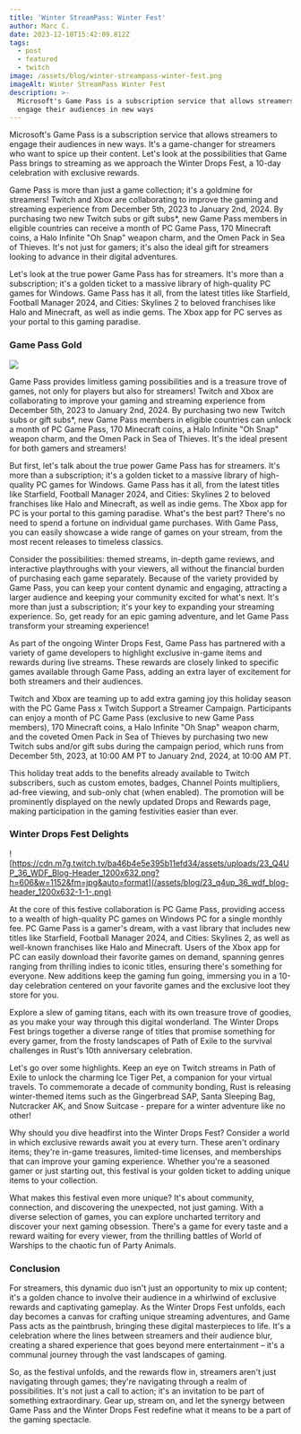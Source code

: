 ```yaml
---
title: 'Winter StreamPass: Winter Fest'
author: Marc C.
date: 2023-12-18T15:42:09.812Z
tags:
  - post
  - featured
  - twitch
image: /assets/blog/winter-streampass-winter-fest.png
imageAlt: Winter StreamPass Winter Fest
description: >-
  Microsoft's Game Pass is a subscription service that allows streamers to
  engage their audiences in new ways
---
```

Microsoft's Game Pass is a subscription service that allows streamers to engage their audiences in new ways. It's a game-changer for streamers who want to spice up their content. Let's look at the possibilities that Game Pass brings to streaming as we approach the Winter Drops Fest, a 10-day celebration with exclusive rewards.

Game Pass is more than just a game collection; it's a goldmine for streamers! Twitch and Xbox are collaborating to improve the gaming and streaming experience from December 5th, 2023 to January 2nd, 2024. By purchasing two new Twitch subs or gift subs*, new Game Pass members in eligible countries can receive a month of PC Game Pass, 170 Minecraft coins, a Halo Infinite "Oh Snap" weapon charm, and the Omen Pack in Sea of Thieves. It's not just for gamers; it's also the ideal gift for streamers looking to advance in their digital adventures.

Let's look at the true power Game Pass has for streamers. It's more than a subscription; it's a golden ticket to a massive library of high-quality PC games for Windows. Game Pass has it all, from the latest titles like Starfield, Football Manager 2024, and Cities: Skylines 2 to beloved franchises like Halo and Minecraft, as well as indie gems. The Xbox app for PC serves as your portal to this gaming paradise.

### Game Pass Gold

![](/assets/blog/gpg.png)

Game Pass provides limitless gaming possibilities and is a treasure trove of games, not only for players but also for streamers! Twitch and Xbox are collaborating to improve your gaming and streaming experience from December 5th, 2023 to January 2nd, 2024. By purchasing two new Twitch subs or gift subs*, new Game Pass members in eligible countries can unlock a month of PC Game Pass, 170 Minecraft coins, a Halo Infinite "Oh Snap" weapon charm, and the Omen Pack in Sea of Thieves. It's the ideal present for both gamers and streamers!

But first, let's talk about the true power Game Pass has for streamers. It's more than a subscription; it's a golden ticket to a massive library of high-quality PC games for Windows. Game Pass has it all, from the latest titles like Starfield, Football Manager 2024, and Cities: Skylines 2 to beloved franchises like Halo and Minecraft, as well as indie gems. The Xbox app for PC is your portal to this gaming paradise. What's the best part? There's no need to spend a fortune on individual game purchases. With Game Pass, you can easily showcase a wide range of games on your stream, from the most recent releases to timeless classics.

Consider the possibilities: themed streams, in-depth game reviews, and interactive playthroughs with your viewers, all without the financial burden of purchasing each game separately. Because of the variety provided by Game Pass, you can keep your content dynamic and engaging, attracting a larger audience and keeping your community excited for what's next. It's more than just a subscription; it's your key to expanding your streaming experience. So, get ready for an epic gaming adventure, and let Game Pass transform your streaming experience!

As part of the ongoing Winter Drops Fest, Game Pass has partnered with a variety of game developers to highlight exclusive in-game items and rewards during live streams. These rewards are closely linked to specific games available through Game Pass, adding an extra layer of excitement for both streamers and their audiences.

Twitch and Xbox are teaming up to add extra gaming joy this holiday season with the PC Game Pass x Twitch Support a Streamer Campaign. Participants can enjoy a month of PC Game Pass (exclusive to new Game Pass members), 170 Minecraft coins, a Halo Infinite "Oh Snap" weapon charm, and the coveted Omen Pack in Sea of Thieves by purchasing two new Twitch subs and/or gift subs during the campaign period, which runs from December 5th, 2023, at 10:00 AM PT to January 2nd, 2024, at 10:00 AM PT.

This holiday treat adds to the benefits already available to Twitch subscribers, such as custom emotes, badges, Channel Points multipliers, ad-free viewing, and sub-only chat (when enabled). The promotion will be prominently displayed on the newly updated Drops and Rewards page, making participation in the gaming festivities easier than ever.

### Winter Drops Fest Delights

![https://cdn.m7g.twitch.tv/ba46b4e5e395b11efd34/assets/uploads/23_Q4UP_36_WDF_Blog-Header_1200x632.png?h=606&w=1152&fm=jpg&auto=format](/assets/blog/23_q4up_36_wdf_blog-header_1200x632-1-1-.png)

At the core of this festive collaboration is PC Game Pass, providing access to a wealth of high-quality PC games on Windows PC for a single monthly fee. PC Game Pass is a gamer's dream, with a vast library that includes new titles like Starfield, Football Manager 2024, and Cities: Skylines 2, as well as well-known franchises like Halo and Minecraft. Users of the Xbox app for PC can easily download their favorite games on demand, spanning genres ranging from thrilling indies to iconic titles, ensuring there's something for everyone. New additions keep the gaming fun going, immersing you in a 10-day celebration centered on your favorite games and the exclusive loot they store for you. 

Explore a slew of gaming titans, each with its own treasure trove of goodies, as you make your way through this digital wonderland. The Winter Drops Fest brings together a diverse range of titles that promise something for every gamer, from the frosty landscapes of Path of Exile to the survival challenges in Rust's 10th anniversary celebration.

Let's go over some highlights. Keep an eye on Twitch streams in Path of Exile to unlock the charming Ice Tiger Pet, a companion for your virtual travels. To commemorate a decade of community bonding, Rust is releasing winter-themed items such as the Gingerbread SAP, Santa Sleeping Bag, Nutcracker AK, and Snow Suitcase - prepare for a winter adventure like no other!

Why should you dive headfirst into the Winter Drops Fest? Consider a world in which exclusive rewards await you at every turn. These aren't ordinary items; they're in-game treasures, limited-time licenses, and memberships that can improve your gaming experience. Whether you're a seasoned gamer or just starting out, this festival is your golden ticket to adding unique items to your collection.

What makes this festival even more unique? It's about community, connection, and discovering the unexpected, not just gaming. With a diverse selection of games, you can explore uncharted territory and discover your next gaming obsession. There's a game for every taste and a reward waiting for every viewer, from the thrilling battles of World of Warships to the chaotic fun of Party Animals.

### Conclusion

For streamers, this dynamic duo isn't just an opportunity to mix up content; it's a golden chance to involve their audience in a whirlwind of exclusive rewards and captivating gameplay. As the Winter Drops Fest unfolds, each day becomes a canvas for crafting unique streaming adventures, and Game Pass acts as the paintbrush, bringing these digital masterpieces to life. It's a celebration where the lines between streamers and their audience blur, creating a shared experience that goes beyond mere entertainment – it's a communal journey through the vast landscapes of gaming.

So, as the festival unfolds, and the rewards flow in, streamers aren't just navigating through games; they're navigating through a realm of possibilities. It's not just a call to action; it's an invitation to be part of something extraordinary. Gear up, stream on, and let the synergy between Game Pass and the Winter Drops Fest redefine what it means to be a part of the gaming spectacle.
